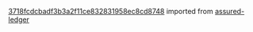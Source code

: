 [3718fcdcbadf3b3a2f11ce832831958ec8cd8748](https://github.com/insolar/assured-ledger/commit/3718fcdcbadf3b3a2f11ce832831958ec8cd8748) imported from [assured-ledger](https://github.com/insolar/assured-ledger)
